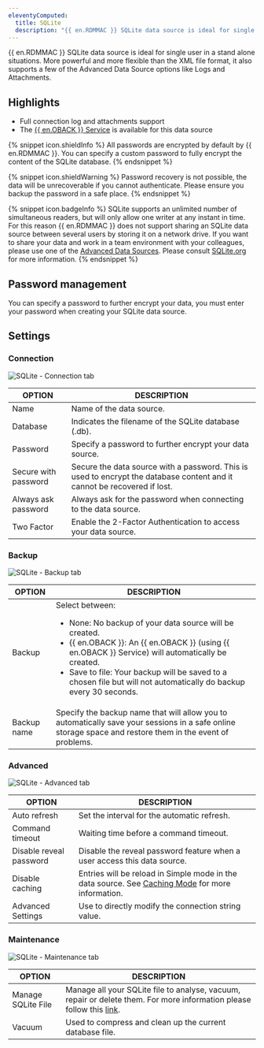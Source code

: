 ```yaml
---
eleventyComputed:
  title: SQLite
  description: "{{ en.RDMMAC }} SQLite data source is ideal for single user in a stand alone situations."
---
```

{{ en.RDMMAC }} SQLite data source is ideal for single user in a stand alone situations. More powerful and more flexible than the XML file format, it also supports a few of the Advanced Data Source options like Logs and Attachments.

## Highlights

* Full connection log and attachments support
* The [{{ en.OBACK }} Service](/cloud/getting-started/devolutions-cloud-services/) is available for this data source

{% snippet icon.shieldInfo %}
All passwords are encrypted by default by {{ en.RDMMAC }}. You can specify a custom password to fully encrypt the content of the SQLite database.
{% endsnippet %}

{% snippet icon.shieldWarning %}
Password recovery is not possible, the data will be unrecoverable if you cannot authenticate. Please ensure you backup the password in a safe place.
{% endsnippet %}

{% snippet icon.badgeInfo %}
SQLite supports an unlimited number of simultaneous readers, but will only allow one writer at any instant in time. For this reason {{ en.RDMMAC }} does not support sharing an SQLite data source between several users by storing it on a network drive. If you want to share your data and work in a team environment with your colleagues, please use one of the [Advanced Data Sources](/rdm/mac/data-sources/data-sources-types/advanced-data-sources/). Please consult [SQLite.org](https://www.sqlite.org/whentouse.html) for more information.
{% endsnippet %}

## Password management

You can specify a password to further encrypt your data, you must enter your password when creating your SQLite data source.

## Settings

### Connection

![SQLite - Connection tab](https://cdnweb.devolutions.net/docs/docs_en_rdm_mac_clip10159.png)

| OPTION               | DESCRIPTION |
|----------------------|-------------|
| Name                 | Name of the data source. |
| Database             | Indicates the filename of the SQLite database (.db). |
| Password             | Specify a password to further encrypt your data source. |
| Secure with password | Secure the data source with a password. This is used to encrypt the database content and it cannot be recovered if lost.     |
| Always ask password  | Always ask for the password when connecting to the data source. |
| Two Factor           | Enable the 2-Factor Authentication to access your data source. |

### Backup

![SQLite - Backup tab](https://cdnweb.devolutions.net/docs/docs_en_rdm_mac_clip6055.png)

| OPTION      | DESCRIPTION |
|-------------|-------------|
| Backup      | Select between:<ul><li>None: No backup of your data source will be created.</li><li> {{ en.OBACK }}: An {{ en.OBACK }} (using {{ en.OBACK }} Service) will automatically be created.</li><li> Save to file: Your backup will be saved to a chosen file but will not automatically do backup every 30 seconds.</li></ul> |
| Backup name | Specify the backup name that will allow you to automatically save your sessions in a safe online storage space and restore them in the event of problems. |

### Advanced

![SQLite - Advanced tab](https://cdnweb.devolutions.net/docs/docs_en_rdm_mac_clip10161.png)

| OPTION               | DESCRIPTION |
|----------------------|-------------|
| Auto refresh         | Set the interval for the automatic refresh. |
| Command timeout      | Waiting time before a command timeout.      |
| Disable reveal password | Disable the reveal password feature when a user access this data source. |
| Disable caching      | Entries will be reload in Simple mode in the data source. See [Caching Mode](/rdm/mac/data-sources/caching/) for more information.                                      |
| Advanced Settings    | Use to directly modify the connection string value. |

### Maintenance

![SQLite - Maintenance tab](https://cdnweb.devolutions.net/docs/docs_en_rdm_mac_clip10162.png)

| OPTION               | DESCRIPTION |
|----------------------|-------------|
| Manage SQLite File   | Manage all your SQLite file to analyse, vacuum, repair or delete them. For more information please follow this [link](/rdm/mac/data-sources/manage-cache/). |
| Vacuum               | Used to compress and clean up the current database file. |

